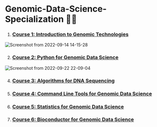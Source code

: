 # Genomic-Data-Science-Specialization 🧬🔬

1. ### [**Course 1: Introduction to Genomic Technologies**](https://github.com/hebamuh68/Genomic-Data-Science-Specialization/tree/main/Course%201.%20Introduction%20to%20Genomic%20Technologies)

![Screenshot from 2022-09-14 14-15-28](https://user-images.githubusercontent.com/69214737/190150917-b74e9d8c-300c-4f43-942a-c851524bdfb5.png)

2. ### [**Course 2: Python for Genomic Data Science**]()
![Screenshot from 2022-09-22 22-09-04](https://user-images.githubusercontent.com/69214737/191841545-eab9ee23-e108-44a7-bf7b-01f3f940aec0.png)

4. ### [**Course 3: Algorithms for DNA Sequencing**](https://github.com/hebamuh68/Genomic-Data-Science-Specialization/tree/main/Course%203.%20Algorithms%20for%20DNA%20Sequencing)
5. ### [**Course 4: Command Line Tools for Genomic Data Science**]()
6. ### [**Course 5: Statistics for Genomic Data Science**]()
7. ### [**Course 6: Bioconductor for Genomic Data Science**]()
